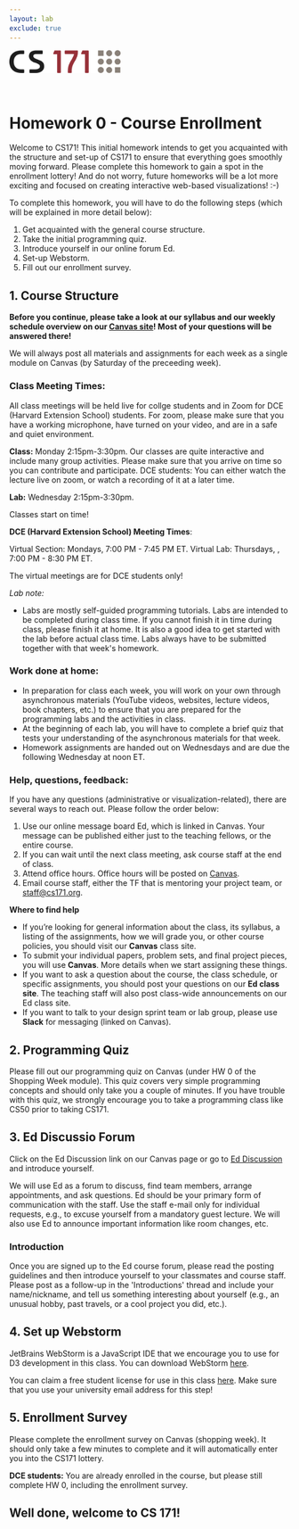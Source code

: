 ```yaml
---
layout: lab
exclude: true
---
```


<img src="cs171-logo.png" width="200">

&nbsp;

# Homework 0 - Course Enrollment

Welcome to CS171!  This initial homework intends to get you acquainted with the structure and set-up of CS171 to ensure that everything goes smoothly moving forward. Please complete this homework to gain a spot in the enrollment lottery! And do not worry, future homeworks will be a lot more exciting and focused on creating interactive web-based visualizations! :-)

To complete this homework, you will have to do the following steps (which will be explained in more detail below):

1. Get acquainted with the general course structure.
2. Take the initial programming quiz.
3. Introduce yourself in our online forum Ed.
4. Set-up Webstorm.
5. Fill out our enrollment survey.

## 1. Course Structure
**Before you continue, please take a look at our syllabus and our weekly schedule overview on our [Canvas site](https://canvas.harvard.edu/courses/92515)! Most of your questions will be answered there!**

We will always post all materials and assignments for each week as a single module on Canvas (by Saturday of the preceeding week).

### Class Meeting Times:

All class meetings will be held live for collge students and in Zoom for DCE (Harvard Extension School) students. For zoom, please make sure that you have a working microphone, have turned on your video, and are in a safe and quiet environment.

**Class:** Monday 2:15pm-3:30pm. Our classes are quite interactive and include many group activities. Please make sure that you arrive on time so you can contribute and participate.
DCE students: You can either watch the lecture live on zoom, or watch a recording of it at a later time.  

**Lab:** Wednesday 2:15pm-3:30pm.

Classes start on time!

**DCE (Harvard Extension School) Meeting Times**:

Virtual Section: Mondays, 7:00 PM - 7:45 PM ET.
Virtual Lab: Thursdays, , 7:00 PM - 8:30 PM ET.

The virtual meetings are for DCE students only!



*Lab note:*

* Labs are mostly self-guided programming tutorials. Labs are intended to be completed during class time. If you cannot finish it in time during class, please finish it at home. It is also a good idea to get started with the lab before actual class time. Labs always have to be submitted together with that week's homework.


### Work done at home:

* In preparation for class each week, you will work on your own through asynchronous materials (YouTube videos, websites, lecture videos, book chapters, etc.) to ensure that you are prepared for the programming labs and the activities in class.
* At the beginning of each lab, you will have to complete a brief quiz that tests your understanding of the asynchronous materials for that week.
* Homework assignments are handed out on Wednesdays and are due the following Wednesday at noon ET.


### Help, questions, feedback:

If you have any questions (administrative or visualization-related), there are several ways to reach out. Please follow the order below:

1. Use our online message board Ed, which is linked in Canvas. Your message can be published either just to the teaching fellows, or the entire course.
2. If you can wait until the next class meeting, ask course staff at the end of class.
3. Attend office hours. Office hours will be posted on [Canvas](https://canvas.harvard.edu/courses/92515/pages/schedule).
4. Email course staff, either the TF that is mentoring your project team, or staff@cs171.org.

**Where to find help**
* If you’re looking for general information about the class, its syllabus, a listing of the assignments, how we will grade you, or other course policies, you should visit our **Canvas** class site.
* To submit your individual papers, problem sets, and final project pieces, you will use **Canvas**. More details when we start assigning these things.
* If you want to ask a question about the course, the class schedule, or specific assignments, you should post your questions on our **Ed class site**. The teaching staff will also post class-wide announcements on our Ed class site.
* If you want to talk to your design sprint team or lab group, please use **Slack** for messaging (linked on Canvas).

## 2. Programming Quiz
Please fill out our programming quiz on Canvas (under HW 0 of the Shopping Week module). This quiz covers very simple programming concepts and should only take you a couple of minutes. If you have trouble with this quiz, we strongly encourage you to take a programming class like CS50 prior to taking CS171.

<!--
## 4. Studio sign-up
Our studios start already in the third week of the semester, so it is vital that you give us your studio preferences as soon as possible! To sign-up, go to Canvas -> People -> Groups or use [this link](https://canvas.harvard.edu/courses/30002/groups).
-->

<!-- [DCE]
On-campus students (non DCE), please follow the FAS Sectioning instructions [here](http://about.my.harvard.edu/sectioning-students) to sign up for studios.

DCE students will be assigned into studio groups by us, and will get an email from their assigned studio TF by Tuesday of the second week.
-->

## 3. Ed Discussio Forum
Click on the Ed Discussion link on our Canvas page or go to [Ed Discussion](https://canvas.harvard.edu/courses/92515/external_tools/78506?display=borderless) and introduce yourself.

<!-- [DCE]
If you are a DCE student and don't have a Harvard e-mail address, please sign up for one [here](http://g.harvard.edu/extension-school-and-summer-school-faq/extension_opt_in).-->

We will use Ed as a forum to discuss, find team members, arrange appointments, and ask questions. Ed should be your primary form of communication with the staff. Use the staff e-mail only for individual requests, e.g., to excuse yourself from a mandatory guest lecture. We will also use Ed to announce important information like room changes, etc.

### Introduction

Once you are signed up to the Ed course forum, please read the posting guidelines and then introduce yourself to your classmates and course staff. Please post as a follow-up in the 'Introductions' thread and include your name/nickname, and tell us something interesting about yourself (e.g., an unusual hobby, past travels, or a cool project you did, etc.).

## 4. Set up Webstorm

JetBrains WebStorm is a JavaScript IDE that we encourage you to use for D3 development in this class. You can download WebStorm [here](https://www.jetbrains.com/webstorm/).

You can claim a free student license for use in this class [here](https://www.jetbrains.com/student/). Make sure that you use your university email address for this step!

## 5. Enrollment Survey
Please complete the enrollment survey on Canvas (shopping week). It should only take a few minutes to complete and it will automatically enter you into the CS171 lottery.

**DCE students:** You are already enrolled in the course, but please still complete HW 0, including the enrollment survey.


<!--
### Vocareum (TODO)
You can access Vocareum through Canvas, by clicking on the specific homework assignment.

Vocareum allows you to upload files, as well as to directly edit code in your browser. We strongly suggest that you write the code locally on your computer, using an editor or IDE like WebStorm, and only upload your files once you are done with your implementation.
You can run your code in Vocareum, and this is also the visualization that we will grade. So you should always make sure that your uploaded code behaves as you expect it to!

Vocareum allows us to create galleries for each submitted homework, which allows you to explore the visualizations of others and to give peer feedback (after the deadline).

For HW0, we ask you to:

* Go into HW0 in Vocareum ('My Work').
* Upload a simple text file called 'readme.txt' with your name in it. You can still edit the file after uploading it, it will be saved automatically by Vocareum.
* Specify a thumbnail picture for your submission (under 'Actions'/'Upload gallery thumbnail'). Please choose an image or screenshot of a visualization of your choice (e.g., a bar chart, a new york times visual).
* Submit your homework by clicking on the 'Submit' button. After a successful submission, your homework will also appear in the 'LatestSubmission' directory on the left side of the Vocareum page. Here you can double check your work. If you still need to make chances, you can do that in the 'work' directory and re-submit the homework afterwards.

You can find more help for Vocareum [here](http://help.vocareum.com/article/30-getting-started-students).

Generally, we will always provide you with a directory structure on Vocareum, but you will have to upload all the files of your D3 project. (You can also zip your entire directory and upload it at once, it will automatically be decompressed. Alternatively you can link git to Vocareum.)
Also, please note that other students will be able to see your homework submission after the deadline has passed. We think that it is crucial for learning that you are exposed to other people's code and designs. Feedback is an invaluable tool for improving yourself!
-->

## Well done, welcome to CS 171!
